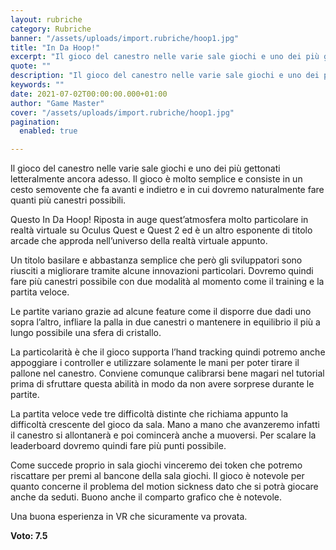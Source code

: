 ```yaml
---
layout: rubriche
category: Rubriche
banner: "/assets/uploads/import.rubriche/hoop1.jpg"
title: "In Da Hoop!"
excerpt: "Il gioco del canestro nelle varie sale giochi e uno dei più gettonati letteralmente ancora adesso. Il gioco è molto semplice e consiste in un cesto semovente che fa avanti e indietro e in cui dovremo naturalmente fare quanti più canestri possibili. Questo In Da Hoop! Riposta in auge quest’atmosfera molto particolare in realtà virtuale [&hellip"
quote: ""
description: "Il gioco del canestro nelle varie sale giochi e uno dei più gettonati letteralmente ancora adesso. Il gioco è molto semplice e consiste in un cesto semovente che fa avanti e indietro e in cui dovremo naturalmente fare quanti più canestri possibili. Questo In Da Hoop! Riposta in auge quest’atmosfera molto particolare in realtà virtuale [&hellip"
keywords: ""
date: 2021-07-02T00:00:00.000+01:00
author: "Game Master"
cover: "/assets/uploads/import.rubriche/hoop1.jpg"
pagination:
  enabled: true

---
```


Il gioco del canestro nelle varie sale giochi e uno dei più gettonati letteralmente ancora adesso. Il gioco è molto semplice e consiste in un cesto semovente che fa avanti e indietro e in cui dovremo naturalmente fare quanti più canestri possibili.

Questo In Da Hoop! Riposta in auge quest’atmosfera molto particolare in realtà virtuale su Oculus Quest e Quest 2 ed è un altro esponente di titolo arcade che approda nell’universo della realtà virtuale appunto.

Un titolo basilare e abbastanza semplice che però gli sviluppatori sono riusciti a migliorare tramite alcune innovazioni particolari. Dovremo quindi fare più canestri possibile con due modalità al momento come il training e la partita veloce.

Le partite variano grazie ad alcune feature come il disporre due dadi uno sopra l’altro, infliare la palla in due canestri o mantenere in equilibrio il più a lungo possibile una sfera di cristallo.

La particolarità è che il gioco supporta l’hand tracking quindi potremo anche appoggiare i controller e utilizzare solamente le mani per poter tirare il pallone nel canestro. Conviene comunque calibrarsi bene magari nel tutorial prima di sfruttare questa abilità in modo da non avere sorprese durante le partite.

La partita veloce vede tre difficoltà distinte che richiama appunto la difficoltà crescente del gioco da sala. Mano a mano che avanzeremo infatti il canestro si allontanerà e poi comincerà anche a muoversi. Per scalare la leaderboard dovremo quindi fare più punti possibile.

Come succede proprio in sala giochi vinceremo dei token che potremo riscattare per premi al bancone della sala giochi. Il gioco è notevole per quanto concerne il problema del motion sickness dato che si potrà giocare anche da seduti. Buono anche il comparto grafico che è notevole.

Una buona esperienza in VR che sicuramente va provata.

**Voto: 7.5**